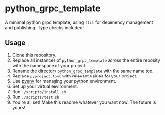 # python_grpc_template

A minimal python grpc template, using `flit` for depenency management and publishing. Type checks included!

## Usage

1. Clone this repository.
1. Replace all instances of `python_grpc_template` across the entire reposity with the namespace of your project.
1. Rename the directory `python_grpc_template` with the same name too.
1. Replace `pyproject.toml` with relevant values for your project.
1. Use [pyenv](https://github.com/pyenv/pyenv) for managing your python environment.
1. Set up your virtual environment.
1. Run `./scripts/install.sh`
1. Run `./scripts/test.sh`
1. You're all set! Make this readme whatever you want now. The future is yours!